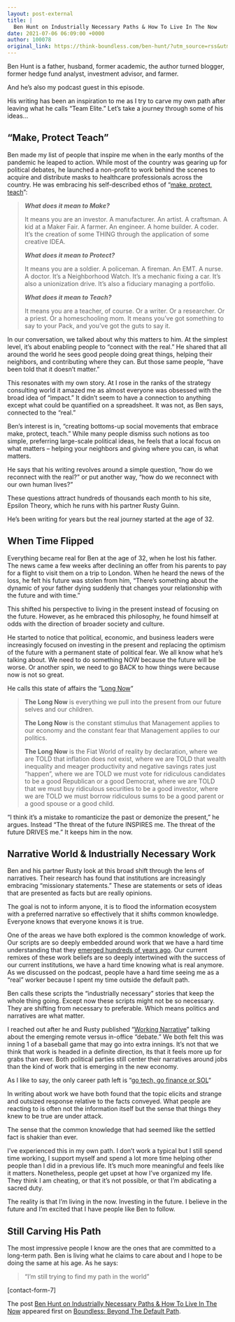 ```yaml
---
layout: post-external
title: |
  Ben Hunt on Industrially Necessary Paths & How To Live In The Now
date: 2021-07-06 06:09:00 +0000
author: 100078
original_link: https://think-boundless.com/ben-hunt/?utm_source=rss&utm_medium=rss&utm_campaign=ben-hunt
---
```


Ben Hunt is a father, husband, former academic, the author turned blogger, former hedge fund analyst, investment advisor, and farmer.

And he’s also my podcast guest in this episode.

His writing has been an inspiration to me as I try to carve my own path after leaving what he calls “Team Elite.” Let’s take a journey through some of his ideas…

## **“Make, Protect Teach”**

Ben made my list of people that inspire me when in the early months of the pandemic he leaped to action.  While most of the country was gearing up for political debates, he launched a non-profit to work behind the scenes to acquire and distribute masks to healthcare professionals across the country.  He was embracing his self-described ethos of “[make, protect, teach](https://www.epsilontheory.com/the-long-now-pt-2-make-protect-teach/)”:

> **_What does it mean to Make?_**  
>   
> It means you are an investor. A manufacturer. An artist. A craftsman. A kid at a Maker Fair. A farmer. An engineer. A home builder. A coder. It’s the creation of some THING through the application of some creative IDEA.  
>   
> **_What does it mean to Protect?_**  
>   
> It means you are a soldier. A policeman. A fireman. An EMT. A nurse. A doctor. It’s a Neighborhood Watch. It’s a mechanic fixing a car. It’s also a unionization drive. It’s also a fiduciary managing a portfolio.  
>   
> **_What does it mean to Teach?_**  
>   
> It means you are a teacher, of course. Or a writer. Or a researcher. Or a priest. Or a homeschooling mom. It means you’ve got something to say to your Pack, and you’ve got the guts to say it.

In our conversation, we talked about why this matters to him.  At the simplest level, it’s about enabling people to “connect with the real.”  He shared that all around the world he sees good people doing great things, helping their neighbors, and contributing where they can.  But those same people, “have been told that it doesn’t matter.”

This resonates with my own story.  At I rose in the ranks of the strategy consulting world it amazed me as almost everyone was obsessed with the broad idea of “impact.”  It didn’t seem to have a connection to anything except what could be quantified on a spreadsheet.  It was not, as Ben says, connected to the “real.”

Ben’s interest is in, “creating bottoms-up social movements that embrace make, protect, teach.” While many people dismiss such notions as too simple, preferring large-scale political ideas, he feels that a local focus on what matters – helping your neighbors and giving where you can, is what matters.

He says that his writing revolves around a simple question, “how do we reconnect with the real?” or put another way, “how do we reconnect with our own human lives?”

These questions attract hundreds of thousands each month to his site, Epsilon Theory, which he runs with his partner Rusty Guinn. 

He’s been writing for years but the real journey started at the age of 32.

## **When Time Flipped**

Everything became real for Ben at the age of 32, when he lost his father.  The news came a few weeks after declining an offer from his parents to pay for a flight to visit them on a trip to London. When he heard the news of the loss, he felt his future was stolen from him, “There’s something about the dynamic of your father dying suddenly that changes your relationship with the future and with time.”

This shifted his perspective to living in the present instead of focusing on the future. However, as he embraced this philosophy, he found himself at odds with the direction of broader society and culture.

He started to notice that political, economic, and business leaders were increasingly focused on investing in the present and replacing the optimism of the future with a permanent state of political fear. We all know what he’s talking about. We need to do something NOW because the future will be worse. Or another spin, we need to go BACK to how things were because now is not so great.

He calls this state of affairs the “[Long Now](https://www.epsilontheory.com/the-long-now-pt-1/)“

> **The Long Now** is everything we pull into the present from our future selves and our children.
> 
> **The Long Now** is the constant stimulus that Management applies to our economy and the constant fear that Management applies to our politics.
> 
> **The Long Now** is the Fiat World of reality by declaration, where we are TOLD that inflation does not exist, where we are TOLD that wealth inequality and meager productivity and negative savings rates just “happen”, where we are TOLD we must vote for ridiculous candidates to be a good Republican or a good Democrat, where we are TOLD that we must buy ridiculous securities to be a good investor, where we are TOLD we must borrow ridiculous sums to be a good parent or a good spouse or a good child.

“I think it’s a mistake to romanticize the past or demonize the present,”  he argues. Instead “The threat of the future INSPIRES me. The threat of the future DRIVES me.” It keeps him in the now.

## **Narrative World & Industrially Necessary Work**

Ben and his partner Rusty look at this broad shift through the lens of narratives.  Their research has found that institutions are increasingly embracing “missionary statements.”  These are statements or sets of ideas that are presented as facts but are really opinions. 

The goal is not to inform anyone, it is to flood the information ecosystem with a preferred narrative so effectively that it shifts common knowledge. Everyone knows that everyone knows it is true.

One of the areas we have both explored is the common knowledge of work. Our scripts are so deeply embedded around work that we have a hard time understanding that they [emerged hundreds of years ago](https://think-boundless.com/schools-of-work/). Our current remixes of these work beliefs are so deeply intertwined with the success of our current institutions, we have a hard time knowing what is real anymore. As we discussed on the podcast, people have a hard time seeing me as a “real” worker because I spent my time outside the default path.

Ben calls these scripts the “industrially necessary” stories that keep the whole thing going. Except now these scripts might not be so necessary. They are shifting from necessary to preferable. Which means politics and narratives are what matter.

I reached out after he and Rusty published “[Working Narrative](https://www.epsilontheory.com/a-working-narrative/)” talking about the emerging remote versus in-office “debate.” We both felt this was inning 1 of a baseball game that may go into extra innings. It’s not that we think that work is headed in a definite direction, its that it feels more up for grabs than ever. Both political parties still center their narratives around jobs than the kind of work that is emerging in the new economy.

As I like to say, the only career path left is “[go tech, go finance or SOL](https://think-boundless.com/new-economy/)“

In writing about work we have both found that the topic elicits and strange and outsized response relative to the facts conveyed.  What people are reacting to is often not the information itself but the sense that things they knew to be true are under attack. 

The sense that the common knowledge that had seemed like the settled fact is shakier than ever.

I’ve experienced this in my own path.  I don’t work a typical but I still spend time working, I support myself and spend a lot more time helping other people than I did in a previous life.  It’s much more meaningful and feels like it matters. Nonetheless, people get upset at how I’ve organized my life. They think I am cheating, or that it’s not possible, or that I’m abdicating a sacred duty.

The reality is that I’m living in the now. Investing in the future. I believe in the future and I’m excited that I have people like Ben to follow.

## **Still Carving His Path**

The most impressive people I know are the ones that are committed to a long-term path. Ben is living what he claims to care about and I hope to be doing the same at his age. As he says:

> “I’m still trying to find my path in the world”

[contact-form-7]

The post [Ben Hunt on Industrially Necessary Paths & How To Live In The Now](https://think-boundless.com/ben-hunt/) appeared first on [Boundless: Beyond The Default Path](https://think-boundless.com).
